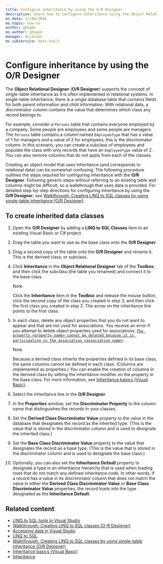 ```yaml
---
title: Configure inheritance by using the O-R Designer
description: Learn how to configure inheritance using the Object Relational Designer (O/R Designer), which supports single-table inheritance. Created inherited data classes.
ms.date: 11/04/2016
ms.topic: how-to
author: ghogen
ms.author: ghogen
manager: mijacobs
ms.subservice: data-tools
---
```


# Configure inheritance by using the O/R Designer

The **Object Relational Designer** (**O/R Designer**) supports the concept of single-table inheritance as it is often implemented in relational systems. In single-table inheritance, there is a single database table that contains fields for both parent information and child information. With relational data, a discriminator column contains the value that determines which class any record belongs to.

For example, consider a `Persons` table that contains everyone employed by a company. Some people are employees and some people are managers. The `Persons` table contains a column named `EmployeeType` that has a value of 1 for managers and a value of 2 for employees; this is the discriminator column. In this scenario, you can create a subclass of employees and populate the class with only records that have an `EmployeeType` value of 2. You can also remove columns that do not apply from each of the classes.

Creating an object model that uses inheritance (and corresponds to relational data) can be somewhat confusing. The following procedure outlines the steps required for configuring inheritance with the **O/R Designer**. Following generic steps without referring to an existing table and columns might be difficult, so a walkthrough that uses data is provided. For detailed step-by-step directions for configuring inheritance by using the **O/R Designer**, see [Walkthrough: Creating LINQ to SQL classes by using single-table inheritance (O/R Designer)](../data-tools/walkthrough-creating-linq-to-sql-classes-by-using-single-table-inheritance-o-r-designer.md).

## To create inherited data classes

1. Open the **O/R Designer** by adding a **LINQ to SQL Classes** item to an existing Visual Basic or C# project.

2. Drag the table you want to use as the base class onto the **O/R Designer**.

3. Drag a second copy of the table onto the **O/R Designer** and rename it. This is the derived class, or subclass.

4. Click **Inheritance** in the **Object Relational Designer** tab of the **Toolbox**, and then click the subclass (the table you renamed) and connect it to the base class.

    > [!NOTE]
    > Click the **Inheritance** item in the **Toolbox** and release the mouse button, click the second copy of the class you created in step 3, and then click the first class you created in step 2. The arrow on the inheritance line points to the first class.

5. In each class, delete any object properties that you do not want to appear and that are not used for associations. You receive an error if you attempt to delete object properties used for associations: [`The property <property name> cannot be deleted because it is participating in the association <association name>`](../data-tools/the-property-property-name-cannot-be-deleted-because-it-is-participating-in-the-association-association-name.md).

    > [!NOTE]
    > Because a derived class inherits the properties defined in its base class, the same columns cannot be defined in each class. (Columns are implemented as properties.) You can enable the creation of columns in the derived class by setting the inheritance modifier on the property in the base class. For more information, see [Inheritance basics (Visual Basic)](/dotnet/visual-basic/programming-guide/language-features/objects-and-classes/inheritance-basics).

6. Select the inheritance line in the **O/R Designer**.

7. In the **Properties** window, set the **Discriminator Property** to the column name that distinguishes the records in your classes.

8. Set the **Derived Class Discriminator Value** property to the value in the database that designates the record as the inherited type. (This is the value that is stored in the discriminator column and is used to designate the inherited class.)

9. Set the **Base Class Discriminator Value** property to the value that designates the record as a base type. (This is the value that is stored in the discriminator column and is used to designate the base class.)

10. Optionally, you can also set the **Inheritance Default** property to designate a type in an inheritance hierarchy that is used when loading rows that do not match any defined inheritance code. In other words, if a record has a value in its discriminator column that does not match the value in either the **Derived Class Discriminator Value** or **Base Class Discriminator Value** properties, the record loads into the type designated as the **Inheritance Default**.

## Related content

- [LINQ to SQL tools in Visual Studio](../data-tools/linq-to-sql-tools-in-visual-studio2.md)
- [Walkthrough: Creating LINQ to SQL classes (O-R Designer)](how-to-create-linq-to-sql-classes-mapped-to-tables-and-views-o-r-designer.md)
- [Accessing data in Visual Studio](../data-tools/accessing-data-in-visual-studio.md)
- [LINQ to SQL](/dotnet/framework/data/adonet/sql/linq/index)
- [Walkthrough: Creating LINQ to SQL classes by using single-table inheritance (O/R Designer)](../data-tools/walkthrough-creating-linq-to-sql-classes-by-using-single-table-inheritance-o-r-designer.md)
- [Inheritance basics (Visual Basic)](/dotnet/visual-basic/programming-guide/language-features/objects-and-classes/inheritance-basics)
- [Inheritance](/dotnet/csharp/programming-guide/classes-and-structs/inheritance)
